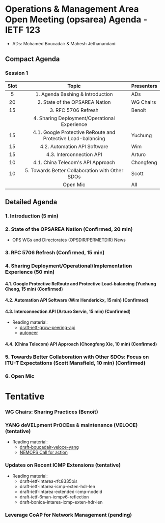 # Operations & Management Area Open Meeting (opsarea) Agenda - IETF 123

* ADs: Mohamed Boucadair & Mahesh Jethanandani

## Compact Agenda

### Session 1

| Slot        | Topic                                                     | Presenters   |
|:-----------:|:---------------------------------------------------------:|:-------------|
| 5           | 1. Agenda Bashing & Introduction                          | ADs          |
| 20          | 2. State of the OPSAREA Nation                            | WG Chairs    |
| 15          | 3. RFC 5706 Refresh                                       | Benoît       |
|             | 4. Sharing Deployment/Operational Experience              |              |
| 15          | 4.1. Google Protective ReRoute and Protective Load-balancing |Yuchung    |
| 15          | 4.2. Automation API Software                              | Wim          |
| 15          | 4.3. Interconnection API                                  | Arturo       |
| 10          | 4.1. China Telecom's API Approach                         | Chongfeng    |
| 10          | 5. Towards Better Collaboration with Other SDOs           | Scott        |
|             | Open Mic                                                  | All          |

## Detailed Agenda

### 1. Introduction (5 min)

### 2. State of the OPSAREA Nation (Confirmed, 20 min)

* OPS WGs and Directorates (OPSDIR/PERMETDIR) News

### 3. RFC 5706 Refresh (Confirmed, 15 min)

### 4. Sharing Deployment/Operational/Implementation Experience (50 min)

#### 4.1. Google Protective ReRoute and Protective Load-balancing (Yuchung Cheng, 15 min) (Confirmed)

#### 4.2. Automation API Software (Wim Henderickx, 15 min) (Confirmed)

#### 4.3. Interconnection API (Arturo Servin, 15 min) (Confirmed)

* Reading material:
   + [draft-ietf-grow-peering-api](https://datatracker.ietf.org/doc/draft-ietf-grow-peering-api/)
   + [autopeer](https://github.com/bgp/autopeer)

#### 4.4. (China Telecom) API Approach (Chongfeng Xie, 10 min) (Confirmed)

### 5. Towards Better Collaboration with Other SDOs: Focus on ITU-T Expectations (Scott Mansfield, 10 min) (Confirmed)
  
### 6. Open Mic

# Tentative

### WG Chairs: Sharing Practices (Benoît)

### YANG deVELpment PrOCEss & maintenance (VELOCE) (tentative)

* Reading material:
   + [draft-boucadair-veloce-yang](https://datatracker.ietf.org/doc/draft-boucadair-veloce-yang/)
   + [NEMOPS Call for action](https://datatracker.ietf.org/meeting/122/materials/slides-122-opsawg-opsarea-nemops-workshop-readout-00)
     
### Updates on Recent ICMP Extensions  (tentative)

* Reading material:
   + draft-ietf-intarea-rfc8335bis
   + draft-ietf-intarea-icmp-exten-hdr-len
   + draft-ietf-intarea-extended-icmp-nodeid
   + draft-ietf-6man-icmpv6-reflection
   + draft-bonica-intarea-icmp-exten-hdr-len

### Leverage CoAP for Network Management (pending)

